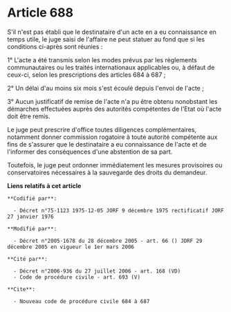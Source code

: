 # Article 688

S'il n'est pas établi que le destinataire d'un acte en a eu connaissance en temps utile, le juge saisi de l'affaire ne peut
statuer au fond que si les conditions ci-après sont réunies :

1° L'acte a été transmis selon les modes prévus par les règlements communautaires ou les traités internationaux applicables
ou, à défaut de ceux-ci, selon les prescriptions des articles 684 à 687 ;

2° Un délai d'au moins six mois s'est écoulé depuis l'envoi de l'acte ;

3° Aucun justificatif de remise de l'acte n'a pu être obtenu nonobstant les démarches effectuées auprès des autorités
compétentes de l'Etat où l'acte doit être remis.

Le juge peut prescrire d'office toutes diligences complémentaires, notamment donner commission rogatoire à toute autorité
compétente aux fins de s'assurer que le destinataire a eu connaissance de l'acte et de l'informer des conséquences d'une
abstention de sa part.

Toutefois, le juge peut ordonner immédiatement les mesures provisoires ou conservatoires nécessaires à la sauvegarde des
droits du demandeur.

**Liens relatifs à cet article**

	**Codifié par**:

	  - Décret n°75-1123 1975-12-05 JORF 9 décembre 1975 rectificatif JORF 27 janvier 1976

	**Modifié par**:

	  - Décret n°2005-1678 du 28 décembre 2005 - art. 66 () JORF 29 décembre 2005 en vigueur le 1er mars 2006

	**Cité par**:

	  - Décret n°2006-936 du 27 juillet 2006 - art. 168 (VD)
	  - Code de procédure civile - art. 693 (V)

	**Cite**:

	  - Nouveau code de procédure civile 684 à 687

